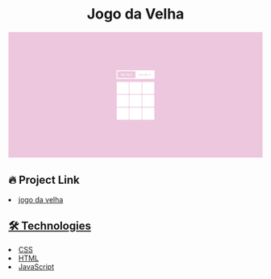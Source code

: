 # <div align="center"> Jogo da Velha </div>

<img src="./main.png" />
                             </a>


## 🔥 Project Link


<li><a href="https://joaovporto.github.io/jogo-da-velha/">jogo da velha</li>

## 🛠️ Technologies



<li><a href="https://www.w3schools.com/css/">CSS</a></li>
<li><a href="https://www.w3schools.com/html/">HTML</a></li>
<li><a href="https://www.javascript.com/">JavaScript</a></li>

